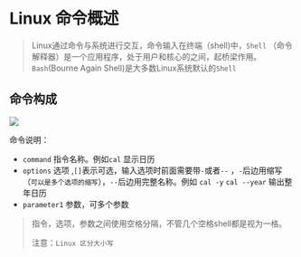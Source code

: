 # Linux  命令概述

> Linux通过命令与系统进行交互，命令输入在终端（shell)中，`Shell` （命令解释器）是一个应用程序，处于用户和核心的之间，起桥梁作用。`Bash`(Bourne Again Shell)是大多数Linux系统默认的`Shell`
>

## 命令构成

![](http://img.tigeru.cn/FqyPEPYfKM2vJvu0YEoFxlsVsyYB)

命令说明：

* `command` 指令名称。例如`cal` 显示日历
* `options` 选项 ,`[]`表示可选，输入选项时前面需要带`-`或者`--` ，`-`后边用缩写（`可以是多个选项的缩写`），`--`后边用完整名称。例如 `cal -y` `cal --year` 输出整年日历
* `parameter1` 参数，可多个参数

> 指令，选项，参数之间使用空格分隔，不管几个空格shell都是视为一格。
>
> 注意：`Linux 区分大小写`
